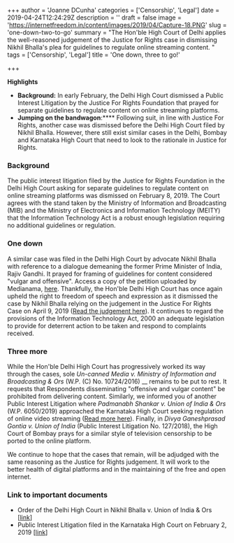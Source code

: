 +++
author = 'Joanne DCunha'
categories = ['Censorship', 'Legal']
date = 2019-04-24T12:24:29Z
description = ''
draft = false
image = 'https://internetfreedom.in/content/images/2019/04/Capture-18.PNG'
slug = 'one-down-two-to-go'
summary = "The Hon'ble High Court of Delhi applies the well-reasoned judgement of the Justice for Rights case in dismissing Nikhil Bhalla's plea for guidelines to regulate online streaming content. "
tags = ['Censorship', 'Legal']
title = 'One down, three to go!'

+++


**Highlights**

* ****Background:**** In early February, the Delhi High Court dismissed a Public Interest Litigation by the Justice For Rights Foundation that prayed for separate guidelines to regulate content on online streaming platforms.
* **Jumping on the bandwagon**:**** Following suit, in line with Justice For Rights, another case was dismissed before the Delhi High Court filed by Nikhil Bhalla. However, there still exist similar cases in the Delhi, Bombay and Karnataka High Court that need to look to the rationale in Justice for Rights.

### **Background**

The public interest litigation filed by the Justice for Rights Foundation in the Delhi High Court asking for separate guidelines to regulate content on online streaming platforms was dismissed on February 8, 2019. The Court agrees with the stand taken by the Ministry of Information and Broadcasting (MIB) and the Ministry of Electronics and Information Technology (MEITY)  that the Information Technology Act is a robust enough legislation requiring no additional guidelines or regulation.

### One down

A similar case was filed in the Delhi High Court by advocate Nikhil Bhalla with reference to a dialogue demeaning the former Prime Minister of India, Rajiv Gandhi. It prayed for framing of guidelines for content considered "vulgar and offensive". Access a copy of the petition uploaded by Medianama, [here](https://www.medianama.com/wp-content/uploads/Nikhil-Bhalla-v-Union-of-India-Netflix-Ors-PETITION.pdf). Thankfully, the Hon'ble Delhi High Court has once again upheld the right to freedom of speech and expression as it dismissed the case by Nikhil Bhalla relying on the judgement in the Justice For Rights Case on April 9, 2019 ([Read the judgement here](http://delhihighcourt.nic.in/dhcqrydisp_o.asp?pn=90948&yr=2019)). It continues to regard the provisions of the Information Technology Act, 2000 an adequate legislation to provide for deterrent action to be taken and respond to complaints received.

### Three more

While the Hon'ble Delhi High Court has progressively worked its way through the cases, sole _Un-canned Media v. Ministry of Information and Broadcasting & Ors_ (W.P. (C) No. 10724/2016) __ remains to be put to rest. It requests that Respondents disseminating "offensive and vulgar content" be prohibited from delivering content. Similarly, we informed you of another Public Interest Litigation where _Padmanabh Shankar v. Union of India & Ors_ (W.P. 6050/2019) approached the Karnataka High Court seeking regulation of online video streaming ([Read more here](https://internetfreedom.in/here-we-go-again/)). Finally, in _Divya Ganeshprasad Gontia v. Union of India_ (Public Interest Litigation No. 127/2018), the High Court of Bombay prays for a similar style of television censorship to be ported to the online platform.

We continue to hope that the cases that remain, will be adjudged with the same reasoning as the Justice for Rights judgement. It will work to the better health of digital platforms and in the maintaining of the free and open internet.

### Link to important documents

* Order of the Delhi High Court in Nikhil Bhalla v. Union of India & Ors [[link](http://delhihighcourt.nic.in/dhcqrydisp_o.asp?pn=90948&yr=2019)] 
* Public Interest Litigation filed in the Karnataka High Court on February 2, 2019 [[link](https://barandbench.com/wp-content/uploads/2019/03/Padmanabh-Shankar-v-Netflix.pdf)]




